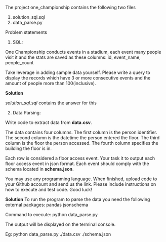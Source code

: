 The project one_championship contains the following two files
1. solution_sql.sql 
2. data_parse.py


Problem statements
1. SQL: 

One Championship conducts events in a stadium, each event many people visit it and the stats are saved as these columns: id, event_name, people_count

Take leverage in adding sample data yourself.
Please write a query to display the records which have 3 or more consecutive events and the amount of people more than 100(inclusive).

**Solution**

*solution_sql.sql* contains the answer for this

2. Data Parsing: 

Write code to extract data from **data.csv**.

The data contains four columns. The first column is the person identifier. The second column is the datetime the person entered the floor. The third column is the floor the person accessed. The fourth column specifies the building the floor is in.

Each row is considered a floor access event. Your task it to output each floor access event in json format. Each event should comply with the schema located in **schema.json**.

You may use any programming language. When finished, upload code to your Github account and send us the link. Please include instructions on how to execute and test code. Good luck!

**Solution**
To run the program to parse the data you need the following external packages:
pandas
jsonschema

Command to execute:
python data_parse.py <csv filepath> <schema filepath>

The output will be displayed on the terminal console.

Eg:
python data_parse.py ./data.csv ./schema.json
